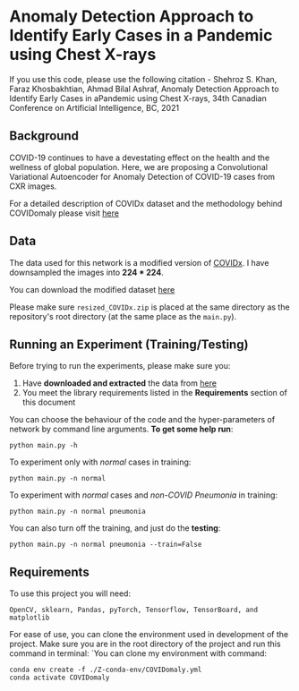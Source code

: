 # Anomaly Detection Approach to Identify Early Cases in a Pandemic using Chest X-rays
If you use this code, please use the following citation - Shehroz S. Khan, Faraz Khosbakhtian, Ahmad Bilal Ashraf, Anomaly Detection Approach to Identify Early Cases in aPandemic using Chest X-rays, 34th Canadian Conference on Artificial Intelligence, BC, 2021

## Background 

COVID-19 continues to have a devestating effect on the health and the wellness
 of global population. Here, we are proposing a Convolutional
 Variational Autoencoder for Anomaly Detection of COVID-19 cases from CXR images. 

For a detailed description of COVIDx dataset and the methodology behind COVIDomaly please visit [here](https://arxiv.org/abs/2010.02814)
## Data

The data used for this network is a modified version of [COVIDx](https://github.com/lindawangg/COVID-Net/blob/master/docs/COVIDx.md). I have downsampled the images into  **224 * 224**.

You can download the modified dataset [here](https://drive.google.com/file/d/1OUvFc96sHbbzRbfQrRbyU4XCeWD6NAU3/view?usp=sharing)

Please make sure `resized_COVIDx.zip` is placed at the same directory as the repository's root directory (at the same place as the `main.py`). 



## Running an Experiment (Training/Testing)

Before trying to run the experiments, please make sure you:

1. Have **downloaded and extracted** the data from [here](https://drive.google.com/file/d/1OUvFc96sHbbzRbfQrRbyU4XCeWD6NAU3/view?usp=sharing)
2. You meet the library requirements listed in the **Requirements** section of this document 

You can choose the behaviour of the code and the hyper-parameters of network by command line arguments.
**To get some help run**: 

```
python main.py -h
```

To experiment only with *normal* cases in training:
```
python main.py -n normal
```

To experiment with *normal* cases and *non-COVID Pneumonia* in training:
```
python main.py -n normal pneumonia
```

You can also turn off the training, and just do the **testing**:
```
python main.py -n normal pneumonia --train=False
```

## Requirements

To use this project you will need:

```OpenCV, sklearn, Pandas, pyTorch, Tensorflow, TensorBoard, and matplotlib```

For ease of use, you can clone the environment used in development of the project. Make sure you 
are in the root directory of the project and run this command in terminal:
`You can clone my environment with command:
```
conda env create -f ./Z-conda-env/COVIDomaly.yml
conda activate COVIDomaly
````
